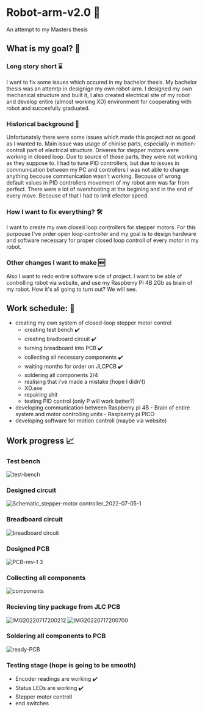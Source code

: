 # Robot-arm-v2.0 🦾
An attempt to my Masters thesis

## What is my goal? 🎯

### Long story short ⌛️
I want to fix some issues which occured in my bachelor thesis. My bachelor thesis was an attemtp in designign my own robot-arm. I designed my own mechanical structure and built it, I also created electrical site of my robot and develop entire (almost working XD) environment for cooperating with robot and succesfully graduated. 

### Historical background 📜
Unfortunately there were some issues which made this project not as good as I wanted to. Main issue was usage of chinise parts, especially in motion-controll part of electrical structure. Driveres for stepper motors were working in closed loop. Due to source of those parts, they were not working as they suppose to. I had to tune PID controllers, but due to issues in communication between my PC and controllers I was not able to change anything becouse communication wasn't working. Becouse of wrong default values in PID controllers movement of my robot arm was far from perfect. There were a lot of overshooting at the begining and in the end of every move. Becouse of that I had to limit efector speed.

### How I want to fix everything? 🛠️
I want to create my own closed loop controllers for stepper motors. For this purpouse I've order open loop controller and my goal is to design hardware and software necessary for proper closed loop controll of every motor in my robot.

### Other changes I want to make 🆕
Also I want to redo entire software side of project. I want to be able of controlling robot via website, and use my Raspberry PI 4B 2Gb as brain of my robot. How it's all going to turn out? We will see.


## Work schedule: 📅
* creating my own system of closed-loop stepper motor control
  - creating test bench ✔️
  - creating bradboard circuit ✔️
  - turning breadboard into PCB ✔️
  - collecting all necessary components ✔️
  - waiting months for order on JLCPCB ✔️
  - soldering all components 2/4
  - realising that i've made a mistake (hope I didn't)
  - XD.exe
  - repairing shit
  - testing PID control (only P will work better?)
* developing communication between Raspberry pi 4B - Brain of entire system and motor controlling units - Raspberry pi PICO
* developing software for motion controll (maybe via website)


## Work progress 📈

### Test bench
![test-bench](https://user-images.githubusercontent.com/96399051/177652449-25893234-0528-44b8-856f-3d2c438a6627.png)

### Designed circuit
![Schematic_stepper-motor controller_2022-07-05-1](https://user-images.githubusercontent.com/96399051/177652500-a6ee2a78-83a3-4abc-b8a6-fbfa1ffb963f.png)

### Breadboard circuit
![breadboard circuit](https://user-images.githubusercontent.com/96399051/177652489-3f0df4c5-2719-41ff-b1b8-697fa5be17bf.jpg)

### Designed PCB
![PCB-rev-1 3](https://user-images.githubusercontent.com/96399051/177648128-81e2d887-7d0c-41ad-a370-b2cb5ed316cc.png)

### Collecting all components
![components](https://user-images.githubusercontent.com/96399051/178782339-38a9e303-52ff-405e-9f5b-0f3172e58be2.png)

### Recieving tiny package from JLC PCB
![IMG20220717200212](https://user-images.githubusercontent.com/96399051/179423982-54247350-67dc-4910-ad82-a00b74e1ac0e.jpg)
![IMG20220717200700](https://user-images.githubusercontent.com/96399051/179423987-50d1d0ac-7d39-4e72-b129-96932e67ab95.jpg)

### Soldering all components to PCB
![ready-PCB](https://user-images.githubusercontent.com/96399051/179424211-2a6c7309-6533-4897-8044-15ed67c86128.png)

### Testing stage (hope is going to be smooth)
 - Encoder readings are working ✔️ 
 - Status LEDs are working ✔️
 - Stepper motor controll
 - end switches
